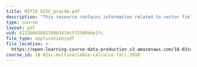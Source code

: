 ```yaml
---
title: MIT18_02SC_prac4A.pdf
description: "This resource contains information related to vector field. \r\n\r\n"
type: course
layout: pdf
uid: 6223b043b82390b3419c572580dde1fc
file_type: application/pdf
file_location: >-
  https://open-learning-course-data-production.s3.amazonaws.com/18-02sc-multivariable-calculus-fall-2010/6223b043b82390b3419c572580dde1fc_MIT18_02SC_prac4A.pdf
course_id: 18-02sc-multivariable-calculus-fall-2010
---
```

